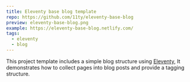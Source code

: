 ```yaml
---
title: Eleventy base blog template
repo: https://github.com/11ty/eleventy-base-blog
preview: eleventy-base-blog.png
example: https://eleventy-base-blog.netlify.com/
tags:
  - eleventy
  - blog
---
```


This project template includes a simple blog structure using [Eleventy](https://11ty.io), It demonstrates how to collect pages into blog posts and provide a tagging structure.

